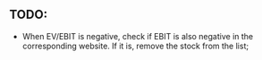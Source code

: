 ## TODO:
- When EV/EBIT is negative, check if EBIT is also negative in the corresponding website. If it is, remove the stock from the list;
